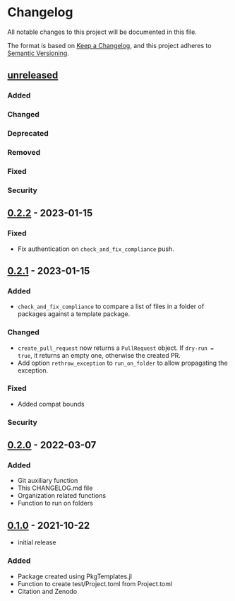 # Changelog

All notable changes to this project will be documented in this file.

The format is based on [Keep a Changelog],
and this project adheres to [Semantic Versioning].

## [unreleased]

### Added

### Changed

### Deprecated

### Removed

### Fixed

### Security

## [0.2.2] - 2023-01-15

### Fixed

- Fix authentication on `check_and_fix_compliance` push.

## [0.2.1] - 2023-01-15

### Added

- `check_and_fix_compliance` to compare a list of files in a folder of packages against a template package.

### Changed

- `create_pull_request` now returns a `PullRequest` object. If `dry-run = true`, it returns an empty one, otherwise the created PR.
- Add option `rethrow_exception` to `run_on_folder` to allow propagating the exception.

### Fixed

- Added compat bounds

### Security

## [0.2.0] - 2022-03-07

### Added

- Git auxiliary function
- This CHANGELOG.md file
- Organization related functions
- Function to run on folders

## [0.1.0] - 2021-10-22

- initial release

### Added

- Package created using PkgTemplates.jl
- Function to create test/Project.toml from Project.toml
- Citation and Zenodo

<!-- Links -->
[keep a changelog]: https://keepachangelog.com/en/1.0.0/
[semantic versioning]: https://semver.org/spec/v2.0.0.html

<!-- Versions -->
[unreleased]: https://github.com/abelsiqueira/Emporium.jl/compare/v0.2.2...HEAD
[0.2.2]: https://github.com/abelsiqueira/Emporium.jl/compare/v0.2.1..v0.2.2
[0.2.1]: https://github.com/abelsiqueira/Emporium.jl/compare/v0.2.0..v0.2.1
[0.2.0]: https://github.com/abelsiqueira/Emporium.jl/compare/v0.1.0..v0.2.0
[0.1.0]: https://github.com/abelsiqueira/Emporium.jl/releases/tag/v0.1.0
